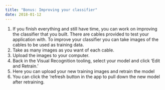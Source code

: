 ```yaml
---
title: "Bonus: Improving your classifier"
date: 2018-01-12
---
```


1. If you finish everything and still have time, you can work on improving the classifier that you built. There are cables provided to test your application with. To improve your classifier you can take images of the cables to be used as training data.
2. Take as many images as you want of each cable.
3. Upload the images to your computer.
4. Back in the Visual Recognition tooling, select your model and click ‘Edit and Retrain.’
5. Here you can upload your new training images and retrain the model
6. You can click the ‘refresh button in the app to pull down the new model after retraining.
